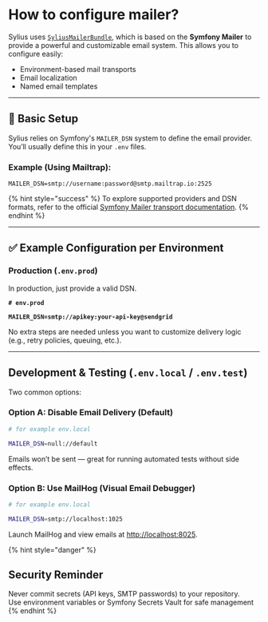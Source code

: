 # How to configure mailer?

Sylius uses [`SyliusMailerBundle`](https://github.com/Sylius/SyliusMailerBundle/blob/v2.1.0/docs/index.md), which is based on the **Symfony Mailer** to provide a powerful and customizable email system. This allows you to configure easily:

* Environment-based mail transports
* Email localization
* Named email templates

***

## 🔧 Basic Setup

Sylius relies on Symfony's `MAILER_DSN` system to define the email provider. You’ll usually define this in your `.env` files.

### Example (Using Mailtrap):

```env
MAILER_DSN=smtp://username:password@smtp.mailtrap.io:2525
```

{% hint style="success" %}
To explore supported providers and DSN formats, refer to the official [Symfony Mailer transport documentation](https://symfony.com/doc/current/mailer.html#using-built-in-transports).
{% endhint %}

***

## ✅ Example Configuration per Environment

### Production (`.env.prod`)

In production, just provide a valid DSN.

<pre class="language-env"><code class="lang-env"><strong># env.prod
</strong><strong>
</strong><strong>MAILER_DSN=smtp://apikey:your-api-key@sendgrid
</strong></code></pre>

No extra steps are needed unless you want to customize delivery logic (e.g., retry policies, queuing, etc.).

***

## Development & Testing (`.env.local` / `.env.test`)

Two common options:

### **Option A: Disable Email Delivery** (Defaul&#x74;**)**

```bash
# for example env.local

MAILER_DSN=null://default
```

Emails won’t be sent — great for running automated tests without side effects.

### **Option B: Use MailHog (Visual Email Debugger)**

```bash
# for example env.local

MAILER_DSN=smtp://localhost:1025
```

Launch MailHog and view emails at [http://localhost:8025](http://localhost:8025).

{% hint style="danger" %}
## Security Reminder

Never commit secrets (API keys, SMTP passwords) to your repository.\
Use environment variables or Symfony Secrets Vault for safe management
{% endhint %}
